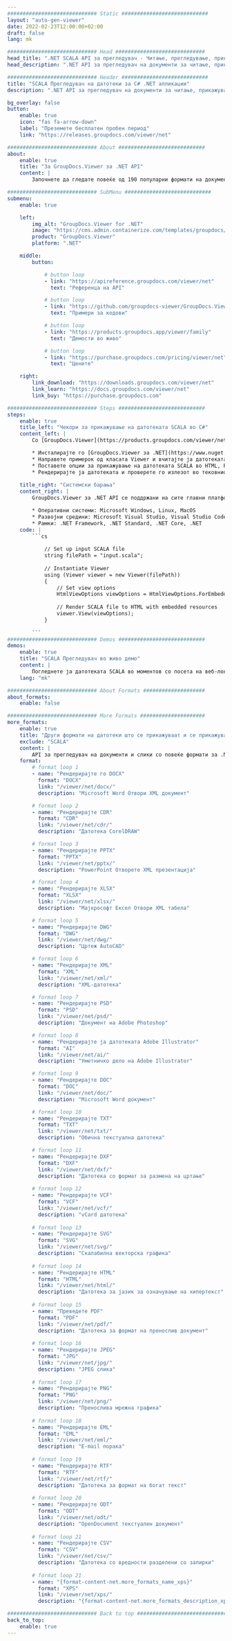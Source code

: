 ```yaml
---
############################# Static ############################
layout: "auto-gen-viewer"
date: 2022-02-23T12:00:00+02:00
draft: false
lang: mk

############################# Head #############################
head_title: ".NET SCALA API за прегледувач - Читање, прегледување, прикажување во C# VB.NET"
head_description: ".NET API за прегледувач на документи за читање, прикажување и прикажување на SCALA во кој било тип на C#, ASP.NET, VB.NET и .NET Core апликации."

############################# Header ############################
title: "SCALA Прегледувач на датотеки за C# .NET апликации" 
description: ".NET API за прегледувач на документи за читање, прикажување и прикажување на датотеката SCALA во кој било тип на C#, ASP.NET, VB.NET и .NET Core апликации. Прегледајте ги рендерираните датотеки со вистинско форматирање и распоред во HTML5, PDF или како слика користејќи неколку линии од кодот." 

bg_overlay: false
button:
    enable: true
    icon: "fas fa-arrow-down"
    label: "Преземете бесплатен пробен период"
    link: "https://releases.groupdocs.com/viewer/net"

############################# About ############################
about:
    enable: true
    title: "За GroupDocs.Viewer за .NET API" 
    content: |
        Започнете да гледате повеќе од 190 популарни формати на документи во вашите .NET апликации користејќи GroupDocs.Viewer за .NET API со додавање на неколку линии код. Програмерите можат лесно да прикажат PDF, обработка на текст, Excel табеларни пресметки, презентации, Visio, проект, Outlook и многу други популарни формати на документи во режими HTML5, слика или PDF. Рендерирањето на документите е брзо, идентично со оригиналната изворна датотека и не бара инсталирање дополнителен софтвер или други надворешни библиотеки.

############################# SubMenu ############################
submenu:
    enable: true

    left:
        img_alt: "GroupDocs.Viewer for .NET"
        image: "https://cms.admin.containerize.com/templates/groupdocs/images/product-logos/90x90-noborder/groupdocs-viewer-net.png"
        product: "GroupDocs.Viewer"
        platform: ".NET"

    middle:
        button:

            # button loop
            - link: "https://apireference.groupdocs.com/viewer/net"
              text: "Референца на API"

            # button loop
            - link: "https://github.com/groupdocs-viewer/GroupDocs.Viewer-for-.NET"
              text: "Примери за кодови"

            # button loop
            - link: "https://products.groupdocs.app/viewer/family"
              text: "Демости во живо"

            # button loop
            - link: "https://purchase.groupdocs.com/pricing/viewer/net"
              text: "Цените"

    right:
        link_download: "https://downloads.groupdocs.com/viewer/net"
        link_learn: "https://docs.groupdocs.com/viewer/net"
        link_buy: "https://purchase.groupdocs.com"

############################# Steps ############################
steps:
    enable: true
    title_left: "Чекори за прикажување на датотеката SCALA во C#" 
    content_left: |
        Со [GroupDocs.Viewer](https://products.groupdocs.com/viewer/net/) може да го преведете SCALA во HTML, JPEG, PNG или PDF во неколку чекори.

        * Инсталирајте го [GroupDocs.Viewer за .NET](https://www.nuget.org/packages/groupdocs.viewer) користејќи го вашиот омилен менаџер на пакети. 
        * Направете примерок од класата Viewer и вчитајте ја датотеката SCALA со целосна патека. 
        * Поставете опции за прикажување на датотеката SCALA во HTML, PNG, JPEG или PDF формат. 
        * Рендерирајте ја датотеката и проверете го излезот во тековниот директориум. 
        
    title_right: "Системски барања" 
    content_right: |
        GroupDocs.Viewer за .NET API се поддржани на сите главни платформи и оперативни системи. Пред да го извршите кодот подолу, проверете дали ги имате инсталирано следните предуслови на вашиот систем.

        * Оперативни системи: Microsoft Windows, Linux, MacOS 
        * Развојни средини: Microsoft Visual Studio, Visual Studio Code, .NET CLI 
        * Рамки: .NET Framework, .NET Standard, .NET Core, .NET 
    code: |
        ```cs
                        
            // Set up input SCALA file
            string filePath = "input.scala";
        
            // Instantiate Viewer
            using (Viewer viewer = new Viewer(filePath))
            {
            	// Set view options 
            	HtmlViewOptions viewOptions = HtmlViewOptions.ForEmbeddedResources();
                    
            	// Render SCALA file to HTML with embedded resources
            	viewer.View(viewOptions);
            }
             
        ```
############################# Demos ############################
demos:
    enable: true
    title: "SCALA Прегледувач во живо демо"
    content: |
        Погледнете ја датотеката SCALA во моментов со посета на веб-локацијата [GroupDocs.Viewer Online Apps](https://products.groupdocs.app/viewer/scala).
    lang: "mk"

############################# About Formats ####################
about_formats:
    enable: false

############################# More Formats #####################
more_formats:
    enable: true
    title: "Други формати на датотеки што се прикажуваат и се прикажуваат со користење на C#"
    exclude: "SCALA"
    content: |
        API за прегледувач на документи и слики со повеќе формати за .NET. Погледнете некои од популарните формати на датотеки подолу без никакви надворешни гледачи.
    format: 
        # format loop 1
        - name: "Рендерирајте го DOCX"
          format: "DOCX"
          link: "/viewer/net/docx/"
          description: "Microsoft Word Отвори XML документ" 

        # format loop 2
        - name: "Рендерирајте CDR" 
          format: "CDR"
          link: "/viewer/net/cdr/"
          description: "Датотека CorelDRAW" 

        # format loop 3
        - name: "Рендерирајте PPTX"
          format: "PPTX"
          link: "/viewer/net/pptx/"
          description: "PowerPoint Отворете XML презентација" 

        # format loop 4
        - name: "Рендерирајте XLSX"
          format: "XLSX"
          link: "/viewer/net/xlsx/"
          description: "Мајкрософт Ексел Отвори XML табела" 

        # format loop 5
        - name: "Рендерирајте DWG"
          format: "DWG"
          link: "/viewer/net/dwg/"
          description: "Цртеж AutoCAD"

        # format loop 6
        - name: "Рендерирајте XML"
          format: "XML"
          link: "/viewer/net/xml/"
          description: "XML-датотека"

        # format loop 7
        - name: "Рендерирајте PSD"
          format: "PSD"
          link: "/viewer/net/psd/"
          description: "Документ на Adobe Photoshop"

        # format loop 8
        - name: "Рендерирајте ја датотеката Adobe Illustrator"
          format: "AI"
          link: "/viewer/net/ai/"
          description: "Уметничко дело на Adobe Illustrator"

        # format loop 9
        - name: "Рендерирајте DOC"
          format: "DOC"
          link: "/viewer/net/doc/"
          description: "Microsoft Word документ" 

        # format loop 10
        - name: "Рендерирајте TXT" 
          format: "TXT"
          link: "/viewer/net/txt/"
          description: "Обична текстуална датотека" 

        # format loop 11
        - name: "Рендерирајте DXF" 
          format: "DXF"
          link: "/viewer/net/dxf/"
          description: "Датотека со формат за размена на цртање"  
          
        # format loop 12
        - name: "Рендерирајте VCF"
          format: "VCF"
          link: "/viewer/net/vcf/"
          description: "vCard датотека"  
              
        # format loop 13
        - name: "Рендерирајте SVG"
          format: "SVG"
          link: "/viewer/net/svg/"
          description: "Скалабилна векторска графика" 
          
        # format loop 14
        - name: "Рендерирајте HTML"
          format: "HTML"
          link: "/viewer/net/html/"
          description: "Датотека за јазик за означување на хипертекст" 
          
        # format loop 15
        - name: "Преведете PDF"
          format: "PDF"
          link: "/viewer/net/pdf/"
          description: "Датотека за формат на пренослив документ"
          
        # format loop 16
        - name: "Рендерирајте JPEG"
          format: "JPG"
          link: "/viewer/net/jpg/"
          description: "JPEG слика"
          
        # format loop 17
        - name: "Рендерирајте PNG"
          format: "PNG"
          link: "/viewer/net/png/"
          description: "Пренослива мрежна графика" 
          
        # format loop 18
        - name: "Рендерирајте EML"
          format: "EML"
          link: "/viewer/net/eml/"
          description: "E-mail порака" 
          
        # format loop 19
        - name: "Рендерирајте RTF"
          format: "RTF"
          link: "/viewer/net/rtf/"
          description: "Датотека за формат на богат текст" 
          
        # format loop 20
        - name: "Рендерирајте ODT"
          format: "ODT"
          link: "/viewer/net/odt/"
          description: "OpenDocument текстуален документ" 
          
        # format loop 21
        - name: "Рендерирајте CSV"
          format: "CSV"
          link: "/viewer/net/csv/"
          description: "Датотека со вредности разделени со запирки" 
          
        # format loop 21
        - name: "{format-content-net.more_formats_name_xps}"
          format: "XPS"
          link: "/viewer/net/xps/"
          description: "{format-content-net.more_formats_description_xps}" 

############################# Back to top ###############################
back_to_top:
    enable: true
---
```

